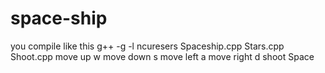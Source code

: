 # space-ship
you compile like this g++ -g -l ncuresers Spaceship.cpp Stars.cpp Shoot.cpp
move up w
move down s
move left a
move right d
shoot Space

